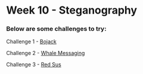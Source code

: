 # Week 10 - Steganography

### Below are some challenges to try:

Challenge 1 - [Bojack](https://github.com/DMUHackers/weekly_sessions/blob/master/2020-2021/week_10/challenges/challenge_1/README.md)

Challenge 2 - [Whale Messaging](https://github.com/DMUHackers/weekly_sessions/blob/master/2020-2021/week_10/challenges/challenge_2/README.md)

Challenge 3 - [Red Sus](https://github.com/DMUHackers/weekly_sessions/blob/master/2020-2021/week_10/challenges/challenge_3/README.md)
